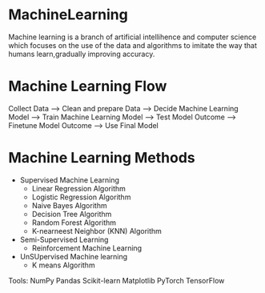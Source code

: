 # MachineLearning
Machine learning is a branch of artificial intellihence and computer science which focuses on the use of the data and algorithms to imitate the way that humans learn,gradually improving accuracy.

# Machine Learning Flow
Collect Data  --> Clean and prepare Data --> Decide Machine Learning Model --> Train Machine Learning Model --> Test Model Outcome --> Finetune Model Outcome --> Use Final Model

# Machine Learning Methods
* Supervised Machine Learning
    - Linear Regression Algorithm
    - Logistic Regression Algorithm
    - Naive Bayes Algorithm
    - Decision Tree Algorithm
    - Random Forest Algorithm
    - K-nearneest Neighbor (KNN) Algorithm
* Semi-Supervised Learning
    - Reinforcement Machine Learning 
* UnSUpervised Machine learning
    - K means Algorithm

 Tools: 
  NumPy
  Pandas
  Scikit-learn
  Matplotlib
  PyTorch
  TensorFlow
